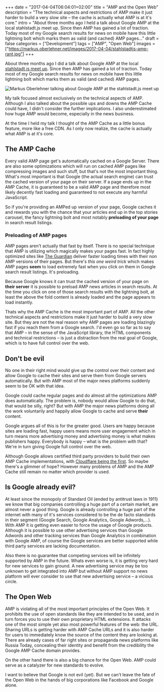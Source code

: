 +++
date = "2017-04-04T06:04:01+02:00"
title = "AMP and the Open Web"
description = "The technical aspects and restrictions of AMP make it just harder to build a very slow site – the cache is actually what AMP is at it's core."
intro = "About three months ago I held a talk about Google AMP at the local stahlstadt.js meet up. Since then AMP has gained a lot of traction. Today most of my Google search results for news on mobile have this little lightning bolt which marks them as valid (and cached) AMP pages..."
draft = false
categories = ["Development"]
tags = ["AMP", "Open Web"]
images = ["https://markus.oberlehner.net/images/2017-04-04/stahlstadtjs-amp-rant.jpg"]
+++

About three months ago I did a talk about Google AMP at the local [stahlstadt.js meet up](https://www.meetup.com/de-DE/stahlstadt-js/). Since then AMP has gained a lot of traction. Today most of my Google search results for news on mobile have this little lightning bolt which marks them as valid (and cached) AMP pages.

![Markus Oberlehner talking about Google AMP at the stahlstadt.js meet up](/images/2017-04-04/stahlstadtjs-amp-rant.jpg)

My talk focused almost exclusively on the technical aspects of AMP. Although I also talked about the possible ups and downs the AMP Cache could have, I didn't consider the further implications. I also underestimated how huge AMP would become, especially in the news business.

At the time I held my talk I thought of the AMP Cache as a little bonus feature, more like a free CDN. As I only now realize, the cache is actually what AMP is at it's core.

## The AMP Cache
Every valid AMP page get's automatically cached on a Google Server. There are also some optimizations which will run on cached AMP pages like compressing images and such stuff, but that's not the most important thing. What's most important is that Google (the actual search engine) can trust the cached version of your page on their server. If a page ends up in the AMP Cache, it is guaranteed to be a valid AMP page and therefore most likely decently fast loading and guaranteed to not execute any harmful JavaScript.

So if you're providing an AMPed up version of your page, Google caches it and rewards you with the chance that your articles end up in the top stories carousel, the fancy lightning bolt and most notably **preloading of your page** in search result listings.

### Preloading of AMP pages
AMP pages aren't actually that fast by itself. There is no special technique that AMP is utilizing which magically makes your pages fast. In fact highly optimized sites like [The Guardian](https://www.theguardian.com) deliver faster loading times with their non AMP versions of their pages. But there's *this one weird trick* which makes AMP pages **seem** to load extremely fast when you click on them in Google search result listings. It's preloading.

Because Google knows it can trust the cached version of your page on **their server** it is possible to preload AMP news articles in search results. At the time you click on one of those search results with the lightning bolt, at least the above the fold content is already loaded and the page appears to load instantly.

Thats why the AMP Cache is the most important part of AMP. All the other technical aspects and restrictions make it just harder to build a very slow site. But they are not the real reason why AMP pages are loading blazingly fast if you reach them from a Google search. I'd even go so far as to say that AMP – in the sense of the JavaScript library, the HTML components and technical restrictions – is just a distraction from the real goal of Google, which is to have full control over the web.

## Don't be evil
No one in their right mind would give up the control over their content and allow Google to cache their sites and serve them from Google servers automatically. But with AMP most of the major news platforms suddenly seem to be OK with that idea.

Google could cache regular pages and do almost all the optimizations AMP does automatically. The problem is, nobody would allow Google to do that, that would be silly, right? But with AMP the major news platforms doing all the work voluntarily and happily allow Google to cache and serve **their** content.

Google argues all of this is for the greater good. Users are happy because sites are loading fast, happy users means more user engagement which in turn means more advertising money and advertising money is what makes publishers happy. Everybody is happy – what is the problem with that? We're in turn giving Google full control over the web.

Although Google allows certified third party providers to build their own AMP Cache implementations, with [Cloudflare being the first](https://blog.cloudflare.com/accelerated-mobile/). So maybe there's a glimmer of hope? However many problems of AMP and the AMP Cache still remain no matter which provider is used.

## Is Google already evil?
At least since the monopoly of Standard Oil (ended by antitrust laws in 1911) we know that big companies controlling a huge part of a certain market, are almost never a good thing. Google is already controlling a huge part of the internet with many of it's services considered to be the de facto standards in their segment (Google Search, Google Analytics, Google Adwords,...). With AMP it is getting even easier to force the usage of Google products. Although it is possible to use other advertising services than Google Adwords and other tracking services than Google Analytics in combination with Google AMP, of course the Google services are better supported while third party services are lacking documentation.

Also there is no guarantee that competing services will be infinitely supported by AMP in the future. Whats even worse is, it is getting very hard for new services to gain ground. A new advertising service may be too unknown to get integrated into AMP but without AMP support no news platform will ever consider to use that new advertising service – a vicious circle.

## The Open Web
AMP is violating all of the most important principles of the Open Web. It prohibits the use of open standards like they are intended to be used, and in turn forces you to use their own proprietary HTML extensions. It attacks one of the most simple yet also most powerful features of the web: the URL. Sharing URLs is getting harder with AMP Cache URLs and it is also harder for users to immediately know the source of the content they are looking at. There are already cases of far right sites or propaganda news platforms like Russia Today, concealing their identity and benefit from the credibility the Google AMP Cache domain provides.

On the other hand there is also a big chance for the Open Web. AMP could serve as a catalyzer for new standards to evolve.

I want to believe that Google is not evil (yet). But we can't leave the fate of the Open Web in the hands of big corporations like Facebook and Google alone.
